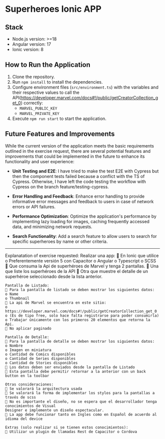# Superheroes Ionic APP
## Stack

- Node.js version: >=18
- Angular version: 17
- Ionic version: 8

## How to Run the Application

1. Clone the repository.
2. Run `npm install` to install the dependencies.
3. Configure environment files (`src/environment.ts`) with the variables and their respective values to call the API(https://developer.marvel.com/docs#!/public/getCreatorCollection_get_0) correctly:
    - `MARVEL_PUBLIC_KEY`
    - `MARVEL_PRIVATE_KEY`
4. Execute `npm run start` to start the application.

## Future Features and Improvements

While the current version of the application meets the basic requirements outlined in the exercise request, there are several potential features and improvements that could be implemented in the future to enhance its functionality and user experience:

- **Unit Testing and E2E**: I have tried to make the test E2E with Cypress but then the component tests failed because a conflict with the TS of Cypress. Otherwise, I have left the code testing the workflow with Cypress on the branch feature/testing-cypress.

- **Error Handling and Feedback**: Enhance error handling to provide informative error messages and feedback to users in case of network errors or API failures.

- **Performance Optimization**: Optimize the application's performance by implementing lazy loading for images, caching frequently accessed data, and minimizing network requests.

- **Search Functionality**: Add a search feature to allow users to search for specific superheroes by name or other criteria.

----------------------------------------------------------------

Explanatation of exercise requested:
    Realizar una app:
     En Ionic que utilice
    o Preferentemente versión 5 con Capacitor
    o Angular
    o Typescript
    o SCSS
     Que consuma la Api de superhéroes de Marvel y tenga 2 pantallas.
     Una que liste los superhéroes de la API
     Otra que muestre el detalle de un superhéroe seleccionado desde la lista anterior.

    Pantalla de Listado:
     Para la pantalla de listado se deben mostrar los siguientes datos:
    o Name
    o Thumbnail
     La api de Marvel se encuentra en este sitio:
    o https://developer.marvel.com/docs#!/public/getCreatorCollection_get_0
    o (Es de tipo free, solo hace falta registrarse para poder consumirla)
    o Trabajar únicamente con los primeros 20 elementos que retorna la Api.
     No aplicar paginado

    Pantalla de Detalle:
     Para la pantalla de detalle se deben mostrar los siguientes datos:
    o Nombre
    o Imagen en miniatura
    o Cantidad de Comics disponibles
    o Cantidad de Series disponibles
    o Cantidad de Stories disponibles
     Los datos deben ser enviados desde la pantalla de Listado
     Esta pantalla debe permitir retornar a la anterior con un back button en la toolbar

    Otras consideraciones:
     Se valorará la arquitectura usada
     Se valorará la forma de implementar los stylos para la pantallas a través de scss
     No es importante el diseño, no se espera que el desarrollador tenga conocimientos de Visual
    Designer e implemente un diseño espectacular.
     La app debe funcionar tanto en Ingles como en Español de acuerdo al idioma del device

    Extras (solo realizar si se tienen estos conocimientos):
     Utilizar un plugin de llamadas Rest de Capacitor o Cordova